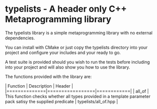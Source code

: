 typelists - A header only C++ Metaprogramming library
=====================================================

The typelists library is a simple metaprogramming library with no external dependencies.  

You can install with CMake or just copy the typelists directory into your project and configure your includes and your ready to go.

A test suite is provided should you wish to run the tests before including into your project and will also show you how to use the library.

The functions provided with the library are:

|   Function   |   Description   |   Header   |
|==============|=================|============|
|   all_of     |   This function checks whether all types provided in a template parameter pack satisy the supplied predicate   |  typelists/all_of.hpp |   



